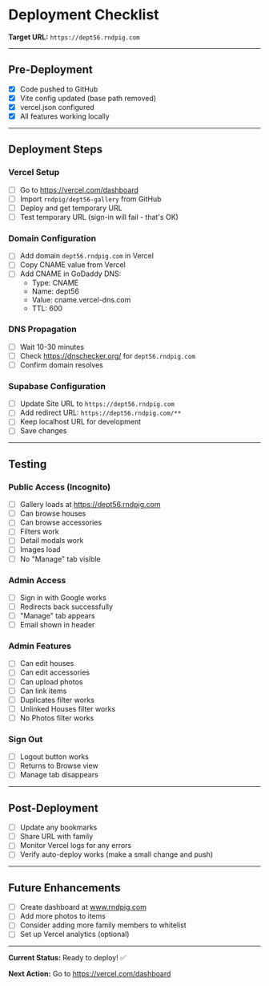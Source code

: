 # Deployment Checklist

**Target URL:** `https://dept56.rndpig.com`

---

## Pre-Deployment
- [x] Code pushed to GitHub
- [x] Vite config updated (base path removed)
- [x] vercel.json configured
- [x] All features working locally

---

## Deployment Steps

### Vercel Setup
- [ ] Go to https://vercel.com/dashboard
- [ ] Import `rndpig/dept56-gallery` from GitHub
- [ ] Deploy and get temporary URL
- [ ] Test temporary URL (sign-in will fail - that's OK)

### Domain Configuration
- [ ] Add domain `dept56.rndpig.com` in Vercel
- [ ] Copy CNAME value from Vercel
- [ ] Add CNAME in GoDaddy DNS:
  - Type: CNAME
  - Name: dept56
  - Value: cname.vercel-dns.com
  - TTL: 600

### DNS Propagation
- [ ] Wait 10-30 minutes
- [ ] Check https://dnschecker.org/ for `dept56.rndpig.com`
- [ ] Confirm domain resolves

### Supabase Configuration
- [ ] Update Site URL to `https://dept56.rndpig.com`
- [ ] Add redirect URL: `https://dept56.rndpig.com/**`
- [ ] Keep localhost URL for development
- [ ] Save changes

---

## Testing

### Public Access (Incognito)
- [ ] Gallery loads at https://dept56.rndpig.com
- [ ] Can browse houses
- [ ] Can browse accessories
- [ ] Filters work
- [ ] Detail modals work
- [ ] Images load
- [ ] No "Manage" tab visible

### Admin Access
- [ ] Sign in with Google works
- [ ] Redirects back successfully
- [ ] "Manage" tab appears
- [ ] Email shown in header

### Admin Features
- [ ] Can edit houses
- [ ] Can edit accessories
- [ ] Can upload photos
- [ ] Can link items
- [ ] Duplicates filter works
- [ ] Unlinked Houses filter works
- [ ] No Photos filter works

### Sign Out
- [ ] Logout button works
- [ ] Returns to Browse view
- [ ] Manage tab disappears

---

## Post-Deployment

- [ ] Update any bookmarks
- [ ] Share URL with family
- [ ] Monitor Vercel logs for any errors
- [ ] Verify auto-deploy works (make a small change and push)

---

## Future Enhancements

- [ ] Create dashboard at www.rndpig.com
- [ ] Add more photos to items
- [ ] Consider adding more family members to whitelist
- [ ] Set up Vercel analytics (optional)

---

**Current Status:** Ready to deploy! ✅

**Next Action:** Go to https://vercel.com/dashboard
